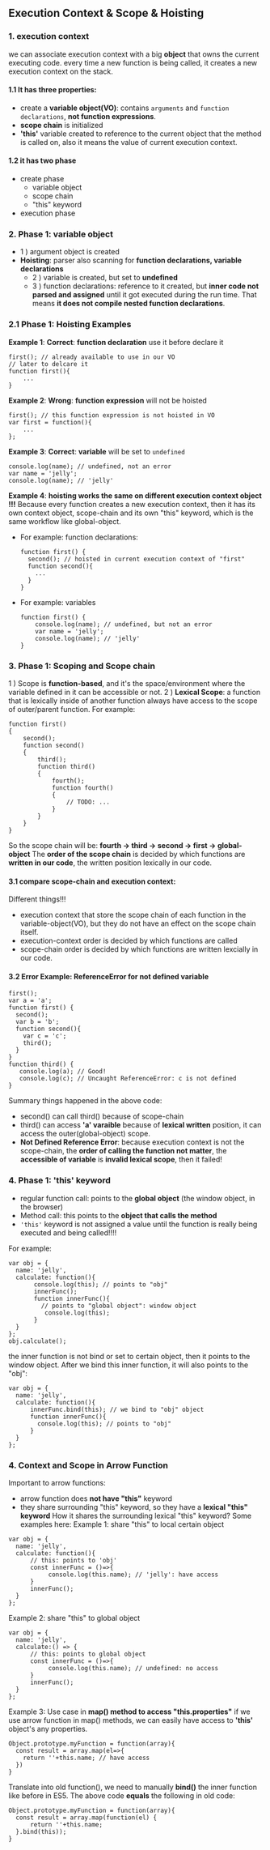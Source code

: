 ## Execution Context & Scope & Hoisting

### 1. execution context
we can associate execution context with a big **object** that owns the current executing code. every time a new function is being called, it creates a new execution context on the stack.
#### 1.1 It has  three properties:
* create a **variable object(VO)**: contains `arguments` and `function declarations`, **not function expressions**.
* **scope chain** is initialized
* **'this'** variable created to reference to the current object that the method is called on, also it means the value of current execution context.
#### 1.2  it has two phase
* create phase
	- variable object
	- scope chain
	- "this" keyword
* execution phase


### 2. Phase 1: variable object
* 1 ) argument object is created
* **Hoisting**:  parser also scanning for **function declarations, variable declarations**
	- 2 ) variable is created, but set to **undefined**
	- 3 ) function declarations: reference to it created, but **inner code not parsed and assigned** until it got executed during the run time. That means **it does not compile nested function declarations**.

### 2.1 Phase 1: Hoisting Examples
**Example 1**: **Correct**: **function declaration** use it before declare it
```
first(); // already available to use in our VO 
// later to delcare it
function first(){
	...
}
```
**Example 2**: **Wrong**: **function expression** will not be hoisted
```
first(); // this function expression is not hoisted in VO
var first = function(){
	...
};
```
**Example 3**: **Correct**: **variable** will be set to `undefined`
```
console.log(name); // undefined, not an error
var name = 'jelly';
console.log(name); // 'jelly'
```

**Example 4**: **hoisting works the same on different execution context object !!!**
Because every function creates a new execution context, then it has its own context object, scope-chain and its own "this" keyword, which is the same workflow like global-object.
* For example: function declarations:
	```
	function first() {
	  second(); // hoisted in current execution context of "first"
	  function second(){
	    ...
	  } 
	}
	```
* For example: variables
	```
	function first() {
		console.log(name); // undefined, but not an error
		var name = 'jelly'; 
		console.log(name); // 'jelly'
	}
	```

### 3. Phase 1: Scoping and Scope chain
1 ) Scope is **function-based**, and it's the space/environment where the variable defined in it can be accessible or not.
2 ) **Lexical Scope**: a function that is lexically inside of another function always have access to the scope of outer/parent function.
For example:
```
function first()  
{ 
	second();  
	function second()  
	{ 
		third();  
		function third()  
		{ 
			fourth();  	
			function fourth()  
			{  
				// TODO: ...
			}  
		}  
	}  
} 
```
So the scope chain will be:
**fourth ->  third -> second -> first -> global-object**
The **order of the scope chain** is decided by which functions are **written in our code**, the written position lexically in our code.

#### 3.1 compare scope-chain and execution context:
Different things!!!
* execution context that store the scope chain of each function in the variable-object(VO), but they do not have an effect on the scope chain itself.
* execution-context order is decided by which functions are called
* scope-chain order is decided by which functions are written lexcially in our code.

#### 3.2 Error Example: ReferenceError for not defined variable
```
first();
var a = 'a';
function first() {
  second();
  var b = 'b';
  function second(){
    var c = 'c';
    third();
  } 
}
function third() {
   console.log(a); // Good!
   console.log(c); // Uncaught ReferenceError: c is not defined
}
```
Summary things happened in the above code:
* second() can call third() because of scope-chain
* third() can access **'a' varaible** because of **lexical written** position, it can access the outer(global-object) scope.
* **Not Defined Reference Error**: because execution context is not the scope-chain, the **order of calling the function not matter**, the **accessible of variable** is **invalid lexical scope**, then it failed!

### 4. Phase 1: 'this' keyword
* regular function call: points to the **global object** (the window object, in the browser)
* Method call: this points to the **object that calls the method**
* `'this'` keyword is not assigned a value until the function is really being executed and being called!!!!

For example:
```
var obj = {
  name: 'jelly',
  calculate: function(){
       console.log(this); // points to "obj"
       innerFunc();
       function innerFunc(){
	     // points to "global object": window object
          console.log(this); 
       }
  }
};
obj.calculate();
```
the inner function is not bind or set to certain object, then it points to the window object.
After we bind this inner function, it will also points to the "obj":
```
var obj = {
  name: 'jelly',
  calculate: function(){
      innerFunc.bind(this); // we bind to "obj" object
      function innerFunc(){
        console.log(this); // points to "obj"
      }
  }
};
```

### 4. Context and Scope in Arrow Function
Important to arrow functions:
* arrow function does **not have "this"** keyword
* they share surrounding "this" keyword, so they have a **lexical "this" keyword**
How it shares the surrounding lexical "this" keyword? Some examples here:
Example 1: share "this" to local certain object
```
var obj = {
  name: 'jelly',
  calculate: function(){
      // this: points to 'obj'
      const innerFunc = ()=>{
           console.log(this.name); // 'jelly': have access
      }
      innerFunc();
  }
};
```

Example 2: share "this" to global object
```
var obj = {
  name: 'jelly',
  calculate:() => {
      // this: points to global object
      const innerFunc = ()=>{
           console.log(this.name); // undefined: no access
      }
      innerFunc();
  }
};
```
Example 3: Use case in **map() method to access "this.properties"**
if we use arrow function in map() methods, we can easily have access to **'this'** object's any properties.
```
Object.prototype.myFunction = function(array){
  const result = array.map(el=>{
    return ''+this.name; // have access
  })
}
```
Translate into old function(), we need to manually **bind()** the inner function like before in ES5. The above code **equals** the following in old code:
```
Object.prototype.myFunction = function(array){
  const result = array.map(function(el) {
      return ''+this.name; 
  }.bind(this));
}
```